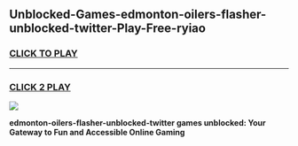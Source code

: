 
## Unblocked-Games-edmonton-oilers-flasher-unblocked-twitter-Play-Free-ryiao
<h3>
<a href="https://premium76.site?title=edmonton-oilers-flasher-unblocked-twitter&ref=23A">CLICK TO PLAY</a></h3>
<hr>

<h3>
<a href="https://premium76.site?title=edmonton-oilers-flasher-unblocked-twitter&ref=23A">CLICK 2 PLAY</a>
  
</h3>

<a href="https://premium76.site?title=edmonton-oilers-flasher-unblocked-twitter&ref=23A"><img src="https://clearcache.store/games.png"></a>


**edmonton-oilers-flasher-unblocked-twitter games unblocked: Your Gateway to Fun and Accessible Online Gaming**
